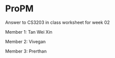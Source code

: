 # ProPM
Answer to CS3203 in class worksheet for week 02

Member 1: Tan Wei Xin

Member 2: Vivegan

Member 3: Prerthan
